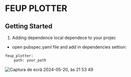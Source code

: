# FEUP PLOTTER
## Getting Started


1. Adding dependence local dependece to your projec
- open pubspec.yaml file and add in dependencies settion:

```bash
feup_plotter:
    path: your_path
```

![Captura de ecrã 2024-05-20, às 21 53 49](https://github.com/mrgarciamanuel/feup-plotter/assets/100171179/c9911b83-a562-4422-bdb4-78e3ba8d2b33)


